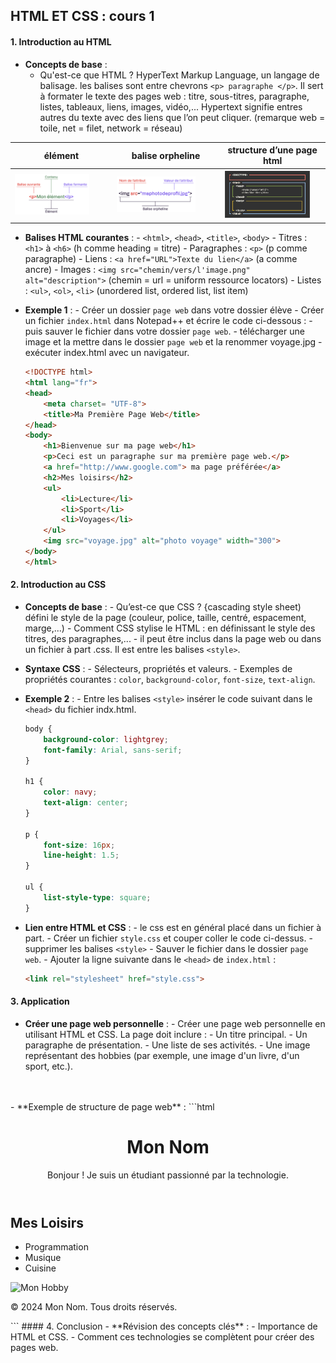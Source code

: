 ## HTML ET CSS : cours 1

#### 1. Introduction au HTML
- **Concepts de base** :
  - Qu'est-ce que HTML ? HyperText Markup Language, un langage de balisage. les balises sont entre chevrons `<p> paragraphe </p>`. Il sert à formater le texte des pages web : titre, sous-titres, paragraphe, listes, tableaux, liens, images, vidéo,... Hypertext signifie entres autres du texte avec des liens que l’on peut cliquer. (remarque web = toile, net = filet, network = réseau)
  
| élément | balise orpheline | structure d’une page html |
|-------|------|------|
|<img src="html_css_cours_1.JPG"  width=80%> | <img src="html_css_cours_2.JPG"  width=80%> | <img src="html_css_cours_3.JPG"  width=90%> |
  
- **Balises HTML courantes** :
      - `<html>`, `<head>`, `<title>`, `<body>`
      - Titres : `<h1>` à `<h6>` (h comme heading = titre)
      - Paragraphes : `<p>` (p comme paragraphe)
      - Liens : `<a href="URL">Texte du lien</a>` (a comme ancre)
      - Images : `<img src="chemin/vers/l'image.png" alt="description">` (chemin = url = uniform ressource locators)
      - Listes : `<ul>`, `<ol>`, `<li>` (unordered list, ordered list, list item)

- **Exemple 1** :
      - Créer un dossier `page web` dans votre dossier élève
      - Créer un fichier `index.html` dans Notepad++ et écrire le code ci-dessous :
      - puis sauver le fichier dans votre dossier `page web`.
      - télécharger une image et la mettre dans le dossier `page web` et la renommer voyage.jpg
      - exécuter index.html avec un navigateur. 

    ```html
    <!DOCTYPE html>
    <html lang="fr">
    <head>
        <meta charset= "UTF-8">
        <title>Ma Première Page Web</title>
    </head>
    <body>
        <h1>Bienvenue sur ma page web</h1>
        <p>Ceci est un paragraphe sur ma première page web.</p>
        <a href="http://www.google.com"> ma page préférée</a>
        <h2>Mes loisirs</h2>
        <ul>
            <li>Lecture</li>
            <li>Sport</li>
            <li>Voyages</li>
        </ul>
        <img src="voyage.jpg" alt="photo voyage" width="300">
    </body>
    </html>
    ```


#### 2. Introduction au CSS
- **Concepts de base** :
      - Qu’est-ce que CSS ? {cascading style sheet) défini le style de la page (couleur, police, taille, centré, espacement, marge,...)
      - Comment CSS stylise le HTML : en définissant le style des titres, des paragraphes,...
      - il peut être inclus dans la page web ou dans un fichier à part .css. Il est entre les balises `<style>`.

- **Syntaxe CSS** :
      - Sélecteurs, propriétés et valeurs.
      - Exemples de propriétés courantes : `color`, `background-color`, `font-size`, `text-align`.

- **Exemple 2** :
      - Entre les balises `<style>` insérer le code suivant dans le `<head>` du fichier indx.html. 

    ```css
    body {
        background-color: lightgrey;
        font-family: Arial, sans-serif;
    }

    h1 {
        color: navy;
        text-align: center;
    }

    p {
        font-size: 16px;
        line-height: 1.5;
    }

    ul {
        list-style-type: square;
    }
    ```

- **Lien entre HTML et CSS** :
      - le css est en général placé dans un fichier à part.
      - Créer un fichier `style.css` et couper coller le code ci-dessus.
      - supprimer les balises `<style>`
      - Sauver le fichier dans le dossier `page web`.
      - Ajouter la ligne suivante dans le `<head>` de `index.html` :
    ```html
    <link rel="stylesheet" href="style.css">
    ```

#### 3. Application
- **Créer une page web personnelle** :
      - Créer une page web personnelle en utilisant HTML et CSS. La page doit inclure :
        - Un titre principal.
        - Un paragraphe de présentation.
        - Une liste de ses activités.
        - Une image représentant des hobbies (par exemple, une image d'un livre, d'un sport, etc.).
<br>
<br>
- **Exemple de structure de page web** :
    ```html
    <!DOCTYPE html>
    <html lang="fr">
    <head>
        <meta charset="UTF-8">
        <meta name="viewport" content="width=device-width, initial-scale=1.0">
        <title>Mon Profil</title>
        <link rel="stylesheet" href="style.css">
    </head>
    <body>
        <header>
            <h1>Mon Nom</h1>
            <p>Bonjour ! Je suis un étudiant passionné par la technologie.</p>
        </header>
        <main>
            <h2>Mes Loisirs</h2>
            <ul>
                <li>Programmation</li>
                <li>Musique</li>
                <li>Cuisine</li>
            </ul>
            <img src="hobby.jpg" alt="Mon Hobby" width="300">
        </main>
        <footer>
            <p>&copy; 2024 Mon Nom. Tous droits réservés.</p>
        </footer>
    </body>
    </html>
    ```
#### 4. Conclusion
- **Révision des concepts clés** :
      - Importance de HTML et CSS.
      - Comment ces technologies se complètent pour créer des pages web.
